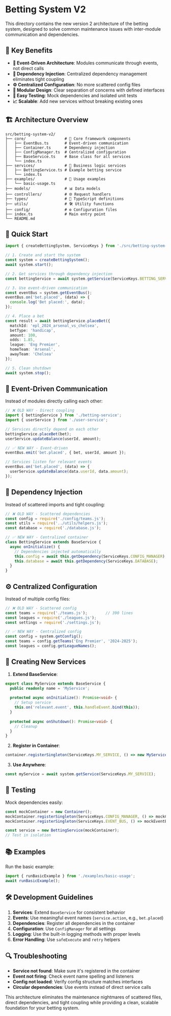 # Betting System V2

This directory contains the new version 2 architecture of the betting system, designed to solve common maintenance issues with inter-module communication and dependencies.

## 🎯 Key Benefits

- **🔄 Event-Driven Architecture**: Modules communicate through events, not direct calls
- **💉 Dependency Injection**: Centralized dependency management eliminates tight coupling  
- **⚙️ Centralized Configuration**: No more scattered config files
- **🧩 Modular Design**: Clear separation of concerns with defined interfaces
- **🔧 Easy Testing**: Mock dependencies and isolated unit tests
- **📈 Scalable**: Add new services without breaking existing ones

## 🏗️ Architecture Overview

```
src/betting-system-v2/
├── core/                 # 🧠 Core framework components
│   ├── EventBus.ts       # Event-driven communication
│   ├── Container.ts      # Dependency injection
│   ├── ConfigManager.ts  # Centralized configuration
│   ├── BaseService.ts    # Base class for all services
│   └── index.ts
├── services/             # 🔧 Business logic services
│   ├── BettingService.ts # Example betting service
│   └── index.ts
├── examples/             # 📖 Usage examples
│   └── basic-usage.ts
├── models/               # 📊 Data models
├── controllers/          # 🌐 Request handlers
├── types/                # 📝 TypeScript definitions
├── utils/                # 🛠️ Utility functions
├── config/               # ⚙️ Configuration files
├── index.ts              # Main entry point
└── README.md
```

## 🚀 Quick Start

```typescript
import { createBettingSystem, ServiceKeys } from './src/betting-system-v2';

// 1. Create and start the system
const system = createBettingSystem();
await system.start();

// 2. Get services through dependency injection
const bettingService = await system.getService(ServiceKeys.BETTING_SERVICE);

// 3. Use event-driven communication
const eventBus = system.getEventBus();
eventBus.on('bet.placed', (data) => {
  console.log('Bet placed:', data);
});

// 4. Place a bet
const result = await bettingService.placeBet({
  matchId: 'epl_2024_arsenal_vs_chelsea',
  betType: 'handicap',
  amount: 100,
  odds: 1.85,
  league: 'Eng Premier',
  homeTeam: 'Arsenal',
  awayTeam: 'Chelsea'
});

// 5. Clean shutdown
await system.stop();
```

## 🔄 Event-Driven Communication

Instead of modules directly calling each other:

```typescript
// ❌ OLD WAY - Direct coupling
import { bettingService } from './betting-service';  
import { userService } from './user-service';

// Services directly depend on each other
bettingService.placeBet(bet);
userService.updateBalance(userId, amount);
```

```typescript
// ✅ NEW WAY - Event-driven
eventBus.emit('bet.placed', { bet, userId, amount });

// Services listen for relevant events
eventBus.on('bet.placed', (data) => {
  userService.updateBalance(data.userId, data.amount);
});
```

## 💉 Dependency Injection

Instead of scattered imports and tight coupling:

```typescript
// ❌ OLD WAY - Scattered dependencies
const config = require('./config/teams.js');
const utils = require('../utils/helpers.js');
const database = require('./database.js');
```

```typescript
// ✅ NEW WAY - Centralized container
class BettingService extends BaseService {
  async onInitialize() {
    // Dependencies injected automatically
    this.config = await this.getDependency(ServiceKeys.CONFIG_MANAGER);
    this.database = await this.getDependency(ServiceKeys.DATABASE);
  }
}
```

## ⚙️ Centralized Configuration

Instead of multiple config files:

```typescript
// ❌ OLD WAY - Scattered config
const teams = require('./teams.js');        // 390 lines
const leagues = require('./leagues.js');
const settings = require('./settings.js');
```

```typescript
// ✅ NEW WAY - Centralized config
const config = system.getConfig();
const teams = config.getTeams('Eng Premier', '2024-2025');
const leagues = config.getLeagueNames();
```

## 🧩 Creating New Services

1. **Extend BaseService**:
```typescript
export class MyService extends BaseService {
  public readonly name = 'MyService';
  
  protected async onInitialize(): Promise<void> {
    // Setup service
    this.on('relevant.event', this.handleEvent.bind(this));
  }
  
  protected async onShutdown(): Promise<void> {
    // Cleanup
  }
}
```

2. **Register in Container**:
```typescript
container.registerSingleton(ServiceKeys.MY_SERVICE, () => new MyService(container));
```

3. **Use Anywhere**:
```typescript
const myService = await system.getService(ServiceKeys.MY_SERVICE);
```

## 🔧 Testing

Mock dependencies easily:

```typescript
const mockContainer = new Container();
mockContainer.registerSingleton(ServiceKeys.CONFIG_MANAGER, () => mockConfig);
mockContainer.registerSingleton(ServiceKeys.EVENT_BUS, () => mockEventBus);

const service = new BettingService(mockContainer);
// Test in isolation
```

## 📚 Examples

Run the basic example:
```typescript
import { runBasicExample } from './examples/basic-usage';
await runBasicExample();
```

## 🛠️ Development Guidelines

1. **Services**: Extend `BaseService` for consistent behavior
2. **Events**: Use meaningful event names (`service.action`, e.g., `bet.placed`)
3. **Dependencies**: Register all dependencies in the container
4. **Configuration**: Use `ConfigManager` for all settings
5. **Logging**: Use the built-in logging methods with proper levels
6. **Error Handling**: Use `safeExecute` and `retry` helpers

## 🔍 Troubleshooting

- **Service not found**: Make sure it's registered in the container
- **Event not firing**: Check event name spelling and listeners
- **Config not loaded**: Verify config structure matches interfaces
- **Circular dependencies**: Use events instead of direct service calls

This architecture eliminates the maintenance nightmares of scattered files, direct dependencies, and tight coupling while providing a clean, scalable foundation for your betting system.